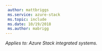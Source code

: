 ```yaml
---
 author: mattbriggs
 ms.service: azure-stack
 ms.topic: include
 ms.date: 10/19/2018
 ms.author: mabrigg
---
```


*Applies to: Azure Stack integrated systems.*